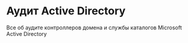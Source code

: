 # Аудит Active Directory

Все об аудите контроллеров домена и службы каталогов Microsoft Active Directory
